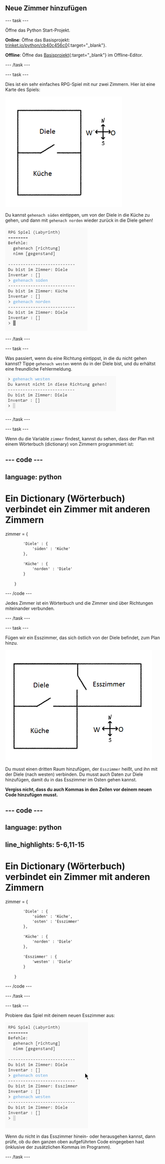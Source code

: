 ## Neue Zimmer hinzufügen

--- task ---

Öffne das Python Start-Projekt.

**Online**: Öffne das Basisprojekt: [trinket.io/python/cb40c456c0](https://trinket.io/python/cb40c456c0){:target="_blank"}.

**Offline**: Öffne das [Basisprojekt](http://rpf.io/p/de-DE/rpg-go){:target="_blank"} im Offline-Editor.

--- /task ---

--- task ---

Dies ist ein sehr einfaches RPG-Spiel mit nur zwei Zimmern. Hier ist eine Karte des Spiels:

![Screenshot](images/rpg-map1.png)

Du kannst `gehenach süden` eintippen, um von der Diele in die Küche zu gehen, und dann mit `gehenach norden` wieder zurück in die Diele gehen!

![Screenshot](images/rpg-controls.png)

--- /task ---

--- task ---

Was passiert, wenn du eine Richtung eintippst, in die du nicht gehen kannst? Tippe `gehenach westen` wenn du in der Diele bist, und du erhältst eine freundliche Fehlermeldung.

![Screenshot](images/rpg-error.png)

--- /task ---

--- task ---

Wenn du die Variable `zimmer` findest, kannst du sehen, dass der Plan mit einem Wörterbuch (dictionary) von Zimmern programmiert ist:

--- code ---
---
language: python
---

# Ein Dictionary (Wörterbuch) verbindet ein Zimmer mit anderen Zimmern

zimmer = {

            'Diele' : {
                'süden' : 'Küche'
            },
    
            'Küche' : {
                'norden' : 'Diele'
            }
    
        }
    

--- /code ---

Jedes Zimmer ist ein Wörterbuch und die Zimmer sind über Richtungen miteinander verbunden.

--- /task ---

--- task ---

Fügen wir ein Esszimmer, das sich östlich von der Diele befindet, zum Plan hinzu.

![Screenshot](images/rpg-dining.png)

Du musst einen dritten Raum hinzufügen, der `Esszimmer` heißt, und ihn mit der Diele (nach westen) verbinden. Du musst auch Daten zur Diele hinzufügen, damit du in das Esszimmer im Osten gehen kannst.

**Vergiss nicht, dass du auch Kommas in den Zeilen vor deinem neuen Code hinzufügen musst.**

--- code ---
---
language: python
---

## line_highlights: 5-6,11-15

# Ein Dictionary (Wörterbuch) verbindet ein Zimmer mit anderen Zimmern

zimmer = {

            'Diele' : {
                'süden' : 'Küche',
                'osten' : 'Esszimmer'
            },
    
            'Küche' : {
                'norden' : 'Diele'
            },
    
            'Esszimmer' : {
                'westen' : 'Diele'
            }
    
        }
    

--- /code ---

--- /task ---

--- task ---

Probiere das Spiel mit deinem neuen Esszimmer aus:

![Screenshot](images/rpg-dining-test.png)

Wenn du nicht in das Esszimmer hinein- oder herausgehen kannst, dann prüfe, ob du den ganzen oben aufgeführten Code eingegeben hast (inklusive der zusätzlichen Kommas im Programm).

--- /task ---